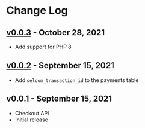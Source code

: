# Change Log

## [v0.0.3](https://github.com/bryceandy/laravel-selcom/compare/v0.0.2...v0.0.3) - October 28, 2021
 * Add support for PHP 8

## [v0.0.2](https://github.com/bryceandy/laravel-selcom/compare/v0.0.1...v0.0.2) - September 15, 2021
 * Add `selcom_transaction_id` to the payments table

## v0.0.1 - September 15, 2021
 * Checkout API
 * Initial release